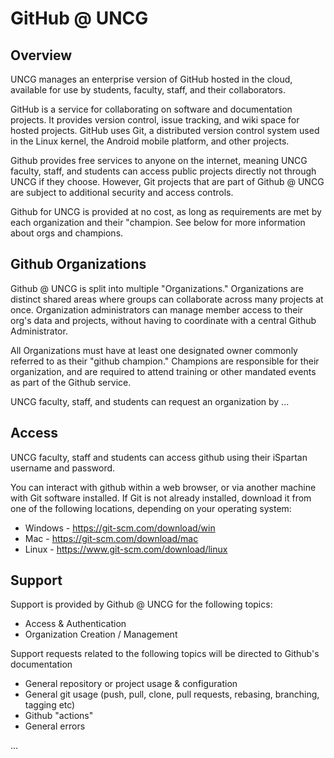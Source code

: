 # GitHub @ UNCG

## Overview

UNCG manages an enterprise version of GitHub hosted in the cloud, available for use by students, faculty, staff, and their collaborators.

GitHub is a service for collaborating on software and documentation projects. It provides version control, issue tracking, and wiki space for hosted projects. GitHub uses Git, a distributed version control system used in the Linux kernel, the Android mobile platform, and other projects.

Github provides free services to anyone on the internet, meaning UNCG faculty, staff, and students can access public projects directly not through UNCG if they choose. However, Git projects that are part of Github @ UNCG are subject to additional security and access controls.

Github for UNCG is provided at no cost, as long as requirements are met by each organization and their "champion. See below for more information about orgs and champions.

## Github Organizations

Github @ UNCG is split into multiple "Organizations." Organizations are distinct shared areas where groups can collaborate across many projects at once. Organization administrators can manage member access to their org's data and projects, without having to coordinate with a central Github Administrator.

All Organizations must have at least one designated owner commonly referred to as their "github champion." Champions are responsible for their organization, and are required to attend training or other mandated events as part of the Github service. 

UNCG faculty, staff, and students can request an organization by ...

## Access

UNCG faculty, staff and students can access github using their iSpartan username and password.

You can interact with github within a web browser, or via another machine with Git software installed. If Git is not already installed, download it from one of the following locations, depending on your operating system:
 - Windows - https://git-scm.com/download/win
 - Mac - https://git-scm.com/download/mac
 - Linux - https://www.git-scm.com/download/linux

## Support

Support is provided by Github @ UNCG for the following topics:
 - Access & Authentication
 - Organization Creation / Management

Support requests related to the following topics will be directed to Github's documentation
 - General repository or project usage & configuration
 - General git usage (push, pull, clone, pull requests, rebasing, branching, tagging etc)
 - Github "actions"
 - General errors


...
